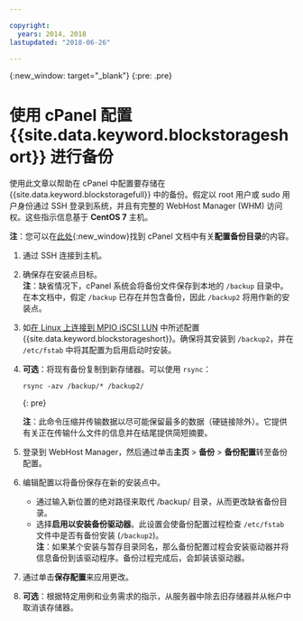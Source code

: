 ```yaml
---

copyright:
  years: 2014, 2018
lastupdated: "2018-06-26"

---
```

{:new_window: target="_blank"}
{:pre: .pre}
 
# 使用 cPanel 配置 {{site.data.keyword.blockstorageshort}} 进行备份

使用此文章以帮助在 cPanel 中配置要存储在 {{site.data.keyword.blockstoragefull}} 中的备份。假定以 root 用户或 sudo 用户身份通过 SSH 登录到系统，并且有完整的 WebHost Manager (WHM) 访问权。这些指示信息基于 **CentOS 7** 主机。

**注**：您可以在[此处](https://docs.cpanel.net/display/68Docs/Backup+Configuration#BackupConfiguration-ConfigureBackupDirectory){:new_window}找到 cPanel 文档中有关**配置备份目录**的内容。

1. 通过 SSH 连接到主机。

2. 确保存在安装点目标。<br />
   **注**：缺省情况下，cPanel 系统会将备份文件保存到本地的 `/backup` 目录中。在本文档中，假定 `/backup` 已存在并包含备份，因此 `/backup2` 将用作新的安装点。
   
3. 如[在 Linux 上连接到 MPIO iSCSI LUN](accessing_block_storage_linux.html) 中所述配置 {{site.data.keyword.blockstorageshort}}。确保将其安装到 `/backup2`，并在 `/etc/fstab` 中将其配置为启用启动时安装。

4. **可选**：将现有备份复制到新存储器。可以使用 `rsync`：
   ```
   rsync -azv /backup/* /backup2/
   ```
   {: pre}
    
    **注**：此命令压缩并传输数据以尽可能保留最多的数据（硬链接除外）。它提供有关正在传输什么文件的信息并在结尾提供简短摘要。
    
5. 登录到 WebHost Manager，然后通过单击**主页** > **备份** > **备份配置**转至备份配置。

6. 编辑配置以将备份保存在新的安装点中。 
    - 通过输入新位置的绝对路径来取代 /backup/ 目录，从而更改缺省备份目录。 
    - 选择**启用以安装备份驱动器**。此设置会使备份配置过程检查 `/etc/fstab` 文件中是否有备份安装 (`/backup2`)。<br /> 
    **注**：如果某个安装与暂存目录同名，那么备份配置过程会安装驱动器并将信息备份到该驱动程序。备份过程完成后，会卸装该驱动器。 

7. 通过单击**保存配置**来应用更改。

8. **可选**：根据特定用例和业务需求的指示，从服务器中除去旧存储器并从帐户中取消该存储器。

